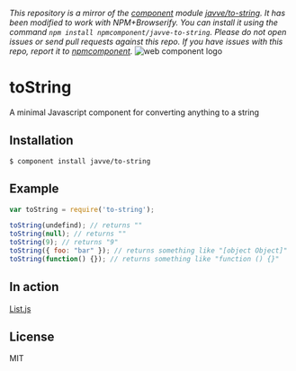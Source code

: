 *This repository is a mirror of the [component](http://component.io) module [javve/to-string](http://github.com/javve/to-string). It has been modified to work with NPM+Browserify. You can install it using the command `npm install npmcomponent/javve-to-string`. Please do not open issues or send pull requests against this repo. If you have issues with this repo, report it to [npmcomponent](https://github.com/airportyh/npmcomponent).*
![web component logo](http://i49.tinypic.com/e7nj9v.png)

# toString

A minimal Javascript component for converting anything to a string

## Installation

    $ component install javve/to-string

## Example

```js
var toString = require('to-string');

toString(undefind); // returns ""
toString(null); // returns ""
toString(9); // returns "9"
toString({ foo: "bar" }); // returns something like "[object Object]"
toString(function() {}); // returns something like "function () {}"
```

## In action

[List.js](http://listjs.com)

## License

MIT
